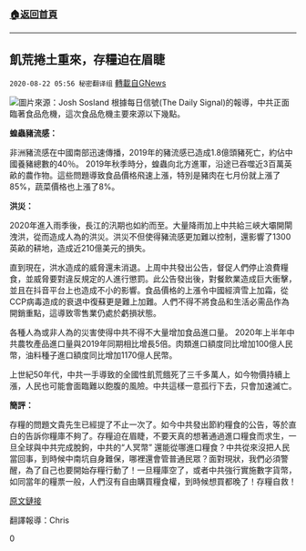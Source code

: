 ###  [:house:返回首頁](https://github.com/ourhimalayas/txt)
---

## 飢荒捲土重來，存糧迫在眉睫
`2020-08-22 05:56 秘密翻译组` [轉載自GNews](https://gnews.org/zh-hant/311395/)

![](https://s3.amazonaws.com/gnews-media-offload/wp-content/uploads/2020/08/22054807/1-110.png)圖片來源：Josh Sosland 
根據每日信號(The Daily Signal)的報導，中共正面臨著食品危機，這次食品危機主要來源以下幾點。

**蝗蟲豬流感：**

非洲豬流感在中國南部迅速傳播，2019年的豬流感已造成1.8億頭豬死亡，約佔中國養豬總數的40％。 2019年秋季時分，蝗蟲向北方進軍，沿途已吞噬近3百萬英畝的農作物。這些問題導致食品價格飛速上漲，特別是豬肉在七月份就上漲了85%，蔬菜價格也上漲了8%。

**洪災：**

2020年進入雨季後，長江的汛期也如約而至。大量降雨加上中共給三峽大壩開閘洩洪，從而造成人為的洪災。洪災不但使得豬流感更加難以控制，還影響了1300英畝的耕地，造成近210億美元的損失。

直到現在，洪水造成的威脅還未消退。上周中共發出公告，督促人們停止浪費糧食，並威脅要對違反規定的人進行懲罰。此公告發出後，對餐飲業造成巨大衝擊，並且在抖音平台上也造成不小的影響。食品價格的上漲令中國經濟雪上加霜，從CCP病毒造成的衰退中復蘇更是難上加難。人們不得不將食品和生活必需品作為開銷重點，這導致零售業仍處於虧損狀態。

各種人為或非人為的災害使得中共不得不大量增加食品進口量。 2020年上半年中共農牧產品進口量與2019年同期相比增長5倍。肉類進口額度同比增加100億人民幣，油料種子進口額度同比增加1170億人民幣。

上世紀50年代，中共一手導致的全國性飢荒餓死了三千多萬人，如今物價持續上漲，人民也可能會面臨難以飽腹的風險。中共這樣一意孤行下去，只會加速滅亡。

**簡評：**

存糧的問題文貴先生已經提了不止一次了。如今中共發出節約糧食的公告，等於直白的告訴你糧庫不夠了。存糧迫在眉睫，不要天真的想著通過進口糧食而求生，一旦全球與中共完成脫鉤，中共的“人冥幣” 還能從哪進口糧食？中共從來沒把人民當回事，到時候中南坑自身難保，哪裡還會管普通民眾？面對現狀，我們必須警醒，為了自己也要開始存糧行動了！一旦糧庫空了，或者中共強行實施數字貨幣，如同當年的糧票一般，人們沒有自由購買糧食權，到時候想買都晚了！存糧自救！

[原文鏈接](https://www.dailysignal.com/2020/08/21/why-chinas-food-crisis-could-get-worse-amid-pests-pestilence/)

翻譯報導：Chris

0
